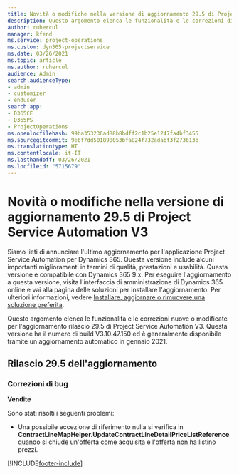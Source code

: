 ```yaml
---
title: Novità o modifiche nella versione di aggiornamento 29.5 di Project Service Automation aggiornamento rapido V3
description: Questo argomento elenca le funzionalità e le correzioni disponibili nella versione di aggiornamento 29.5 di Project Service Automation aggiornamento rapido V3.
author: ruhercul
manager: kfend
ms.service: project-operations
ms.custom: dyn365-projectservice
ms.date: 03/26/2021
ms.topic: article
ms.author: ruhercul
audience: Admin
search.audienceType:
- admin
- customizer
- enduser
search.app:
- D365CE
- D365PS
- ProjectOperations
ms.openlocfilehash: 99ba353236ad88b8bdff2c1b25e1247fa4bf3455
ms.sourcegitcommit: 9ebf7dd501898053bfa824f732adabf3f273613b
ms.translationtype: HT
ms.contentlocale: it-IT
ms.lasthandoff: 03/26/2021
ms.locfileid: "5715679"
---
```

# <a name="whats-new-or-changed-in-project-service-automation-update-release-295-v3"></a>Novità o modifiche nella versione di aggiornamento 29.5 di Project Service Automation V3

Siamo lieti di annunciare l'ultimo aggiornamento per l'applicazione Project Service Automation per Dynamics 365. Questa versione include alcuni importanti miglioramenti in termini di qualità, prestazioni e usabilità. Questa versione è compatibile con Dynamics 365 9.x. Per eseguire l'aggiornamento a questa versione, visita l'interfaccia di amministrazione di Dynamics 365 online e vai alla pagina delle soluzioni per installare l'aggiornamento. Per ulteriori informazioni, vedere [Installare, aggiornare o rimuovere una soluzione preferita](https://docs.microsoft.com/power-platform/admin/install-remove-preferred-solution).

Questo argomento elenca le funzionalità e le correzioni nuove o modificate per l'aggiornamento rilascio 29.5 di Project Service Automation V3. Questa versione ha il numero di build V3.10.47.150 ed è generalmente disponibile tramite un aggiornamento automatico in gennaio 2021.

## <a name="update-release-295"></a>Rilascio 29.5 dell'aggiornamento

### <a name="bug-fixes"></a>Correzioni di bug


**Vendite**

Sono stati risolti i seguenti problemi:

- Una possibile eccezione di riferimento nulla si verifica in **ContractLineMapHelper.UpdateContractLineDetailPriceListReference** quando si chiude un'offerta come acquisita e l'offerta non ha listino prezzi.


[!INCLUDE[footer-include](../includes/footer-banner.md)]
